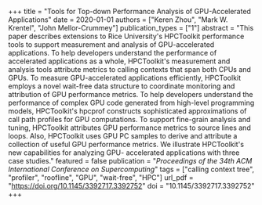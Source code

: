 +++
title = "Tools for Top-down Performance Analysis of GPU-Accelerated Applications"
date = 2020-01-01
authors = ["Keren Zhou", "Mark W. Krentel", "John Mellor-Crummey"]
publication_types = ["1"]
abstract = "This paper describes extensions to Rice University's HPCToolkit performance tools to support measurement and analysis of GPU-accelerated applications. To help developers understand the performance of accelerated applications as a whole, HPCToolkit's measurement and analysis tools attribute metrics to calling contexts that span both CPUs and GPUs. To measure GPU-accelerated applications efficiently, HPCToolkit employs a novel wait-free data structure to coordinate monitoring and attribution of GPU performance metrics. To help developers understand the performance of complex GPU code generated from high-level programming models, HPCToolkit's hpcprof constructs sophisticated approximations of call path profiles for GPU computations. To support fine-grain analysis and tuning, HPCToolkit attributes GPU performance metrics to source lines and loops. Also, HPCToolkit uses GPU PC samples to derive and attribute a collection of useful GPU performance metrics. We illustrate HPCToolkit's new capabilities for analyzing GPU- accelerated applications with three case studies."
featured = false
publication = "*Proceedings of the 34th ACM International Conference on Supercomputing*"
tags = ["calling context tree", "profiler", "roofline", "GPU", "wait-free", "HPC"]
url_pdf = "https://doi.org/10.1145/3392717.3392752"
doi = "10.1145/3392717.3392752"
+++

